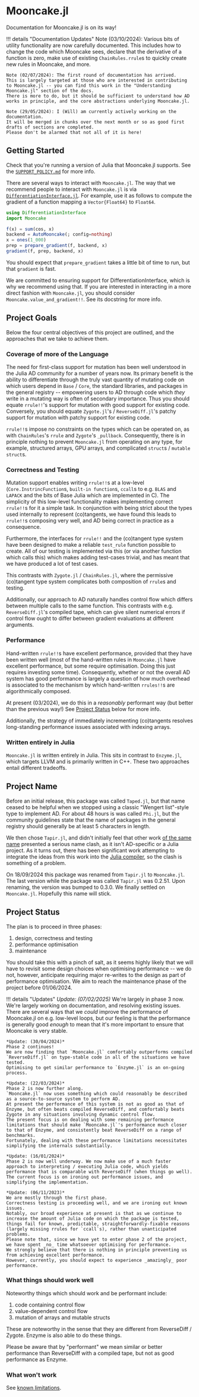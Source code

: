 # Mooncake.jl

Documentation for Mooncake.jl is on its way!

!!! details "Documentation Updates"
    Note (03/10/2024): Various bits of utility functionality are now carefully documented. This
    includes how to change the code which Mooncake sees, declare that the derivative of a
    function is zero, make use of existing `ChainRules.rrule`s to quickly create new rules in
    Mooncake, and more.

    Note (02/07/2024): The first round of documentation has arrived.
    This is largely targeted at those who are interested in contributing to Mooncake.jl -- you can find this work in the "Understanding Mooncake.jl" section of the docs.
    There is more to do, but it should be sufficient to understand how AD works in principle, and the core abstractions underlying Mooncake.jl.

    Note (29/05/2024): I (Will) am currently actively working on the documentation.
    It will be merged in chunks over the next month or so as good first drafts of sections are completed.
    Please don't be alarmed that not all of it is here!

## Getting Started

Check that you're running a version of Julia that Mooncake.jl supports.
See the [`SUPPORT_POLICY.md`](https://github.com/chalk-lab/Mooncake.jl/blob/main/SUPPORT_POLICY.md) for more info.

There are several ways to interact with `Mooncake.jl`.
The way that we recommend people to interact with `Mooncake.jl` is via  [`DifferentiationInterface.jl`](https://github.com/gdalle/DifferentiationInterface.jl/).
For example, use it as follows to compute the gradient of a function mapping a `Vector{Float64}` to `Float64`.
```julia
using DifferentiationInterface
import Mooncake

f(x) = sum(cos, x)
backend = AutoMooncake(; config=nothing)
x = ones(1_000)
prep = prepare_gradient(f, backend, x)
gradient(f, prep, backend, x)
```
You should expect that `prepare_gradient` takes a little bit of time to run, but that `gradient` is fast.

We are committed to ensuring support for DifferentiationInterface, which is why we recommend using that.
If you are interested in interacting in a more direct fashion with `Mooncake.jl`, you should consider `Mooncake.value_and_gradient!!`.
See its docstring for more info.

## Project Goals

Below the four central objectives of this project are outlined, and the approaches that we take to achieve them.

### Coverage of more of the Language

The need for first-class support for mutation has been well understood in the Julia AD community for a number of years now.
Its primary benefit is the ability to differentiate through the truly vast quantity of mutating code on which users depend in `Base` / `Core`, the standard libraries, and packages in the general registry -- empowering users to AD through code which _they_ write in a mutating way is often of secondary importance.
Thus you should equate `rrule!!`'s support for mutation with good support for existing code.
Conversely, you should equate `Zygote.jl`'s / `ReverseDiff.jl`'s patchy support for mutation with patchy support for existing code.

`rrule!!`s impose no constraints on the types which can be operated on, as with `ChainRules`'s `rrule` and `Zygote`'s `_pullback`.
Consequently, there is in principle nothing to prevent `Mooncake.jl` from operating on any type, for example, structured arrays, GPU arrays, and complicated `struct`s / `mutable struct`s.


### Correctness and Testing

Mutation support enables writing `rrule!!`s at a low-level (`Core.InstrincFunction`s, `built-in function`s, `ccall`s to e.g. `BLAS` and `LAPACK` and the bits of Base Julia which are implemented in C).
The simplicity of this low-level functionality makes implementing correct `rrule!!`s for it a simple task.
In conjunction with being strict about the types used internally to represent (co)tangents, we have found this leads to `rrule!!`s composing very well, and AD being correct in practice as a consequence.

Furthermore, the interfaces for `rrule!!` and the (co)tangent type system have been designed to make a reliable `test_rule` function possible to create.
All of our testing is implemented via this (or via another function which calls this) which makes adding test-cases trivial, and has meant that we have produced a lot of test cases.

This contrasts with `Zygote.jl` / `ChainRules.jl`, where the permissive (co)tangent type system complicates both composition of `rrule`s and testing.

Additionally, our approach to AD naturally handles control flow which differs between multiple calls to the same function.
This contrasts with e.g. `ReverseDiff.jl`'s compiled tape, which can give silent numerical errors if control flow ought to differ between gradient evaluations at different arguments.

### Performance

Hand-written `rrule!!`s have excellent performance, provided that they have been written well (most of the hand-written rules in `Mooncake.jl` have excellent performance, but some require optimisation. Doing this just requires investing some time).
Consequently, whether or not the overall AD system has good performance is largely a question of how much overhead is associated to the mechanism by which hand-written `rrules!!`s are algorithmically composed.

At present (03/2024), we do this in a _reasonably_ performant way (but better than the previous way!)
See [Project Status](@ref) below for more info.

Additionally, the strategy of immediately incrementing (co)tangents resolves long-standing performance issues associated with indexing arrays.

### Written entirely in Julia

`Mooncake.jl` is written entirely in Julia.
This sits in contrast to `Enzyme.jl`, which targets LLVM and is primarily written in C++.
These two approaches entail different tradeoffs.

## Project Name

Before an initial release, this package was called `Taped.jl`, but that name ceased to be helpful when we stopped using a classic "Wengert list"-style type to implement AD.
For about 48 hours is was called `Phi.jl`, but the community guidelines state that the name of packages in the general registry should generally be at least 5 characters in length.

We then chose `Tapir.jl`, and didn't initially feel that other work [of the same name](https://github.com/wsmoses/Tapir-LLVM) presented a serious name clash, as it isn't AD-specific or a Julia project.
As it turns out, there has been significant work attempting to integrate the ideas from this work into the [Julia compiler](https://github.com/JuliaLang/julia/pull/39773), so the clash is something of a problem.

On 18/09/2024 this package was renamed from `Tapir.jl` to `Mooncake.jl`.
The last version while the package was called `Tapir.jl` was 0.2.51.
Upon renaming, the version was bumped to 0.3.0.
We finally settled on `Mooncake.jl`. Hopefully this name will stick.

## Project Status

The plan is to proceed in three phases:
1. design, correctness and testing
1. performance optimisation
1. maintenance

You should take this with a pinch of salt, as it seems highly likely that we will have to revisit some design choices when optimising performance -- we do not, however, anticipate requiring major re-writes to the design as part of performance optimisation.
We aim to reach the maintenance phase of the project before 01/06/2024.

!!! details "Updates"
    *Update: (07/02/2025)*
    We're largely in phase 3 now.
    We're largely working on documentation, and resolving existing issues.
    There are several ways that we _could_ improve the performance of Mooncake.jl on e.g. low-level loops, but our feeling is that the performance is generally good _enough_ to mean that it's more important to ensure that Mooncake is very stable.

    *Update: (30/04/2024)*
    Phase 2 continues!
    We are now finding that `Mooncake.jl` comfortably outperforms compiled `ReverseDiff.jl` on type-stable code in all of the situations we have tested.
    Optimising to get similar performance to `Enzyme.jl` is an on-going process.

    *Update: (22/03/2024)*
    Phase 2 is now further along.
    `Mooncake.jl` now uses something which could reasonably be described as a source-to-source system to perform AD.
    At present the performance of this system is not as good as that of Enzyme, but often beats compiled ReverseDiff, and comfortably beats Zygote in any situations involving dynamic control flow.
    The present focus is on dealing with some remaining performance limitations that should make `Mooncake.jl`'s performance much closer to that of Enzyme, and consistently beat ReverseDiff on a range of benchmarks.
    Fortunately, dealing with these performance limitations necessitates simplifying the internals substantially.

    *Update: (16/01/2024)*
    Phase 2 is now well underway. We now make use of a much faster approach to interpreting / executing Julia code, which yields performance that is comparable with ReverseDiff (when things go well). The current focus is on ironing out performance issues, and simplifying the implementation.

    *Update: (06/11/2023)*
    We are mostly through the first phase.
    Correctness testing is proceeding well, and we are ironing out known issues.
    Notably, our broad experience at present is that as we continue to increase the amount of Julia code on which the package is tested, things fail for known, predictable, straightforwardly-fixable reasons (largely missing rrules for `ccall`s), rather than unanticipated problems.
    Please note that, since we have yet to enter phase 2 of the project, we have spent _no_ time whatsoever optimising for performance.
    We strongly believe that there is nothing in principle preventing us from achieving excellent performance.
    However, currently, you should expect to experience _amazingly_ poor performance.

### What things should work well

Noteworthy things which should work and be performant include:
1. code containing control flow
1. value-dependent control flow
1. mutation of arrays and mutable structs

These are noteworthy in the sense that they are different from ReverseDiff / Zygote.
Enzyme is also able to do these things.

Please be aware that by "performant" we mean similar or better performance than ReverseDiff with a compiled tape, but not as good performance as Enzyme.

### What won't work

See [known limitations](known_limitations.md). 
